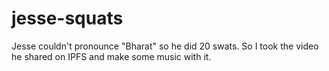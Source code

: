 # jesse-squats
Jesse couldn't pronounce "Bharat" so he did 20 swats. So I took the video he shared on IPFS and make some music with it. 
